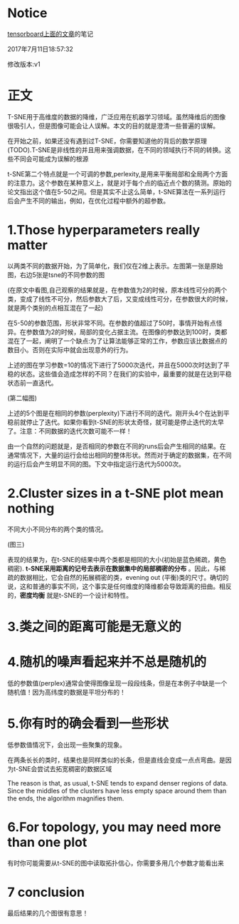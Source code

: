 # Notice

[tensorboard上面的文章](http://distill.pub/2016/misread-tsne/ )的笔记

2017年7月11日18:57:32

修改版本:v1

# 正文

T-SNE用于高维度的数据的降维，广泛应用在机器学习领域。虽然降维后的图像很吸引人，但是图像可能会让人误解。本文的目的就是澄清一些普遍的误解。

在开始之前，如果还没有遇到过T-SNE，你需要知道他的背后的数学原理(TODO).T-SNE是非线性的并且用来强调数据，在不同的领域执行不同的转换。这些不同会可能成为误解的根源

t-SNE第二个特点就是一个可调的参数,perlexity,是用来平衡局部和全局两个方面的注意力。这个参数在某种意义上，就是对于每个点的临近点个数的猜测。原始的论文指出这个值在5-50之间。但是其实不止这么简单，t-SNE算法在一系列运行后会产生不同的输出，例如，在优化过程中额外的超参数。

# 1.Those hyperparameters really matter

以两类不同的数据开始，为了简单化，我们仅在2维上表示。左图第一张是原始图，右边5张是tsne的不同参数的图

(在原文中看图,自己观察的结果就是，在参数值为2的时候，原本线性可分的两个类，变成了线性不可分，然后参数大了后，又变成线性可分，在参数很大的时候，就是两个类别的点相互混在了一起)

在5-50的参数范围，形状非常不同。在参数的值超过了50时，事情开始有点怪异。在参数值为2的时候，局部的变化占据主流。在图像的参数达到100时，类都混在了一起，阐明了一个缺点:为了让算法能够正常的工作，参数应该比数据点的数目小。否则在实际中就会出现意外的行为。

上述的图在学习参数=10的情况下进行了5000次迭代，并且在5000次时达到了平稳的状态。这些值会造成怎样的不同？在我们的实验中，最重要的就是在达到平稳状态前一直迭代。

(第二幅图)

上述的5个图是在相同的参数(perplexity)下进行不同的迭代。刚开头4个在达到平稳前就停止了迭代。如果你看到t-SNE的形状太奇怪，就可能是停止迭代的太早了。注意：不同数据的迭代次数可能不一样！

由一个自然的问题就是，是否相同的参数在不同的runs后会产生相同的结果。在通常情况下，大量的运行会给出相同的整体形状。然而对于确定的数据集，在不同的运行后会产生明显不同的图。下文中指定运行迭代为5000次。

# 2.Cluster sizes in a t-SNE plot mean nothing

不同大小不同分布的两个类的情况。

(图三)

表现的结果为，在t-SNE的结果中两个类都是相同的大小(初始是蓝色稀疏，黄色稠密).  **t-SNE采用距离的记号去表示在数据集中的局部稠密的分布** 。因此，与稀疏的数据相比，它会自然的拓展稠密的类，evening out (平衡)类的尺寸。确切的说，这和普通的事实不同，这个事实是任何维度的降维都会导致距离的扭曲。相反的，**密度均衡** 就是t-SNE的一个设计和特性。

# 3.类之间的距离可能是无意义的

# 4.随机的噪声看起来并不总是随机的

低的参数值(perplex)通常会使得图像呈现一段段线条，但是在本例子中缺是一个随机值！因为高纬度的数据是平坦分布的！

# 5.你有时的确会看到一些形状

低参数值情况下，会出现一些聚集的现象。

在两条长长的类时，结果也是同样类似的长条，但是直线会变成一点点弯曲。是因为t-SNE会尝试去拓宽稠密的数据区域

The reason is that, as usual, t-SNE tends to expand denser regions of data. Since the middles of the clusters have less empty space around them than the ends, the algorithm magnifies them.

# 6.For topology, you may need more than one plot

有时你可能需要从t-SNE的图中读取拓扑信心，你需要多用几个参数才能看出来

# 7 conclusion

最后结果的几个图很有意思！